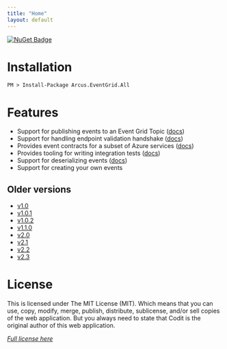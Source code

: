 ```yaml
---
title: "Home"
layout: default
---
```


[![NuGet Badge](https://buildstats.info/nuget/Arcus.EventGrid.All?packageVersion=2.4.0)](https://www.nuget.org/packages/Arcus.EventGrid.All/)

# Installation

```shell
PM > Install-Package Arcus.EventGrid.All
```

# Features

- Support for publishing events to an Event Grid Topic ([docs](features/publishing-events))
- Support for handling endpoint validation handshake ([docs](features/endpoint-validation))
- Provides event contracts for a subset of Azure services ([docs](features/azure-event-contracts))
- Provides tooling for writing integration tests ([docs](features/running-integration-tests))
- Support for deserializing events ([docs](features/deserializing-events))
- Support for creating your own events

## Older versions

- [v1.0](v1.0)
- [v1.0.1](v1.0.1)
- [v1.0.2](v1.0.2)
- [v1.1.0](v1.1.0)
- [v2.0](v2.0)
- [v2.1](v2.1)
- [v2.2](v2.2)
- [v2.3](v2.3)

# License
This is licensed under The MIT License (MIT). Which means that you can use, copy, modify, merge, publish, distribute, sublicense, and/or sell copies of the web application. But you always need to state that Codit is the original author of this web application.

*[Full license here](https://github.com/arcus-azure/arcus.eventgrid/blob/master/LICENSE)*